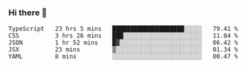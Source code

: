 ### Hi there 👋
<!--START_SECTION:waka-->
```text
TypeScript   23 hrs 5 mins   ████████████████████░░░░░   79.41 % 
CSS          3 hrs 26 mins   ███░░░░░░░░░░░░░░░░░░░░░░   11.84 % 
JSON         1 hr 52 mins    █▓░░░░░░░░░░░░░░░░░░░░░░░   06.42 % 
JSX          23 mins         ▒░░░░░░░░░░░░░░░░░░░░░░░░   01.34 % 
YAML         8 mins          ░░░░░░░░░░░░░░░░░░░░░░░░░   00.47 % 
```
<!--END_SECTION:waka-->

<!--
**keithort/keithort** is a ✨ _special_ ✨ repository because its `README.md` (this file) appears on your GitHub profile.

Here are some ideas to get you started:

- 🔭 I’m currently working on ...
- 🌱 I’m currently learning ...
- 👯 I’m looking to collaborate on ...
- 🤔 I’m looking for help with ...
- 💬 Ask me about ...
- 📫 How to reach me: ...
- 😄 Pronouns: ...
- ⚡ Fun fact: ...
-->
